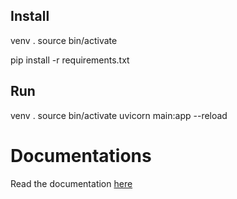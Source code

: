 ## Install

venv .
source bin/activate

pip install -r requirements.txt


## Run

venv .
source bin/activate
uvicorn main:app --reload

# Documentations

Read the documentation [here](https://welsh-revenue-authority.github.io/property_platform_app/)


